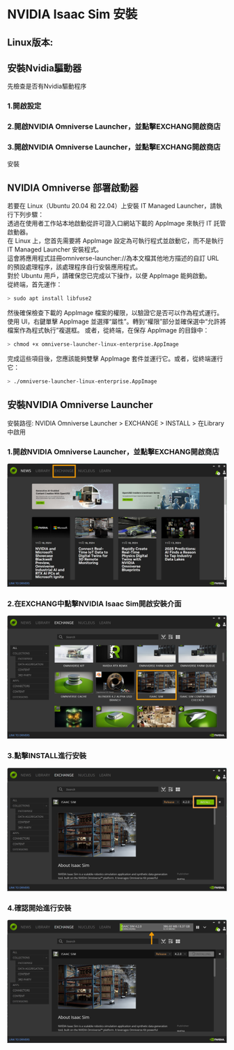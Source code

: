 # NVIDIA Isaac Sim 安裝    
## Linux版本:
## 安裝Nvidia驅動器  
先檢查是否有Nvidia驅動程序  
### 1.開啟設定  
### 2.開啟NVIDIA Omniverse Launcher，並點擊EXCHANG開啟商店  
### 3.開啟NVIDIA Omniverse Launcher，並點擊EXCHANG開啟商店  

安裝



## NVIDIA Omniverse 部署啟動器  
若要在 Linux（Ubuntu 20.04 和 22.04）上安裝 IT Managed Launcher，請執行下列步驟：  
透過在使用者工作站本地啟動從許可證入口網站下載的 AppImage 來執行 IT 託管啟動器。  
在 Linux 上，您首先需要將 AppImage 設定為可執行程式並啟動它，而不是執行 IT Managed Launcher 安裝程式。  
這會將應用程式註冊omniverse-launcher://為本文檔其他地方描述的自訂 URL 的預設處理程序，該處理程序自行安裝應用程式。  
對於 Ubuntu 用戶，請確保您已完成以下操作，以便 AppImage 能夠啟動。  
從終端，首先運作：  
```bash
> sudo apt install libfuse2
```
然後確保檢查下載的 AppImage 檔案的權限，以驗證它是否可以作為程式運行。
使用 UI，右鍵單擊 AppImage 並選擇“屬性”。轉到“權限”部分並確保選中“允許將檔案作為程式執行”複選框。
或者，從終端，在保存 AppImage 的目錄中：
```bash
> chmod +x omniverse-launcher-linux-enterprise.AppImage
```
完成這些項目後，您應該能夠雙擊 AppImage 套件並運行它。或者，從終端運行它：
```bash
> ./omniverse-launcher-linux-enterprise.AppImage
```


## 安裝NVIDIA Omniverse Launcher  
安裝路徑: NVIDIA Omniverse Launcher > EXCHANGE > INSTALL > 在Library中啟用   
### 1.開啟NVIDIA Omniverse Launcher，並點擊EXCHANG開啟商店  
![image](https://github.com/Knockoi/NVIDIA-ROS-DOG/blob/main/%E5%8F%83%E8%80%83%E5%9C%96%E7%89%87/1.png)  
### 2.在EXCHANG中點擊NVIDIA Isaac Sim開啟安裝介面
![image](https://github.com/Knockoi/NVIDIA-ROS-DOG/blob/main/%E5%8F%83%E8%80%83%E5%9C%96%E7%89%87/2.png)  
### 3.點擊INSTALL進行安裝
![image](https://github.com/Knockoi/NVIDIA-ROS-DOG/blob/main/%E5%8F%83%E8%80%83%E5%9C%96%E7%89%87/3.png)  
### 4.確認開始進行安裝
![image](https://github.com/Knockoi/NVIDIA-ROS-DOG/blob/main/%E5%8F%83%E8%80%83%E5%9C%96%E7%89%87/4.png)  

